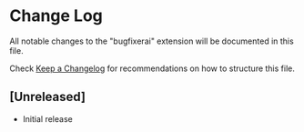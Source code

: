 # Change Log

All notable changes to the "bugfixerai" extension will be documented in this file.

Check [Keep a Changelog](http://keepachangelog.com/) for recommendations on how to structure this file.

## [Unreleased]

- Initial release